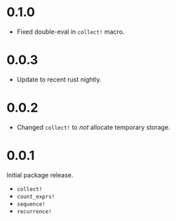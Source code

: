 # 0.1.0

* Fixed double-eval in `collect!` macro.

# 0.0.3

* Update to recent rust nightly.

# 0.0.2

* Changed `collect!` to *not* allocate temporary storage.

# 0.0.1

Initial package release.

* `collect!`
* `count_exprs!`
* `sequence!`
* `recurrence!`
